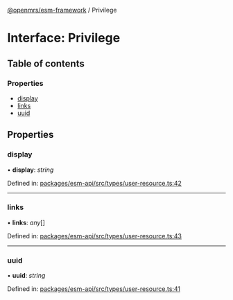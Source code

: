 [@openmrs/esm-framework](../API.md) / Privilege

# Interface: Privilege

## Table of contents

### Properties

- [display](privilege.md#display)
- [links](privilege.md#links)
- [uuid](privilege.md#uuid)

## Properties

### display

• **display**: *string*

Defined in: [packages/esm-api/src/types/user-resource.ts:42](https://github.com/openmrs/openmrs-esm-core/blob/master/packages/esm-api/src/types/user-resource.ts#L42)

___

### links

• **links**: *any*[]

Defined in: [packages/esm-api/src/types/user-resource.ts:43](https://github.com/openmrs/openmrs-esm-core/blob/master/packages/esm-api/src/types/user-resource.ts#L43)

___

### uuid

• **uuid**: *string*

Defined in: [packages/esm-api/src/types/user-resource.ts:41](https://github.com/openmrs/openmrs-esm-core/blob/master/packages/esm-api/src/types/user-resource.ts#L41)
